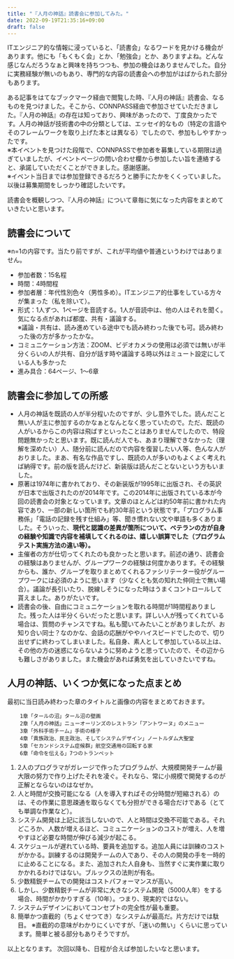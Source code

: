```yaml
---
title: "『人月の神話』読書会に参加してみた。"
date: 2022-09-19T21:35:16+09:00
draft: false
---
```

ITエンジニア的な情報に浸っていると、「読書会」なるワードを見かける機会があります。他にも「もくもく会」とか、「勉強会」とか、ありますよね。どんな感じなんだろうなぁと興味を持ちつつも、参加の機会はありませんでした。自分に実務経験が無いのもあり、専門的な内容の読書会への参加がはばかられた部分もあります。  

ある記事をはてなブックマーク経由で閲覧した時、『人月の神話』読書会、なるものを見つけました。そこから、CONNPASS経由で参加させていただきました。『人月の神話』の存在は知っており、興味があったので、丁度良かったです。人月の神話が技術書の中の分類としては、エッセイ的なもの（特定の言語やそのフレームワークを取り上げた本とは異なる）でしたので、参加もしやすかったです。  
※本イベントを見つけた段階で、CONNPASSで参加者を募集している期限は過ぎていましたが、イベントページの問い合わせ欄から参加したい旨を連絡すると、承諾していただくことができました。感謝感謝。  
※イベント当日までは参加登録できるだろうと勝手にたかをくくっていました。以後は募集期間をしっかり確認したいです。  

読書会を概観しつつ、『人月の神話』について章毎に気になった内容をまとめていきたいと思います。  

## 読書会について
※n=1の内容です。当たり前ですが、これが平均値や普通というわけではありません。
- 参加者数：15名程
- 時間：4時間程
- 参加者層：年代性別色々（男性多め）。ITエンジニア的仕事をしている方々が集まった（私を除いて）。
- 形式：1人ずつ、1ページを音読する。1人が音読中は、他の人はそれを聞く。気になる点があれば都度、共有・議論する。  
※議論・共有は、読み進めている途中でも読み終わった後でも可。読み終わった後の方が多かったかな。
- コミュニケーション方法：ZOOM、ビデオカメラの使用は必須では無いが半分くらいの人が共有、自分が話す時や議論する時以外はミュート設定にしている人も多かった
- 進み具合：64ページ、1～6章

## 読書会に参加しての所感
- 人月の神話を既読の人が半分程いたのですが、少し意外でした。読んだこと無い人が主に参加するのかなぁとなんとなく思っていたので。ただ、既読の人がいるからこの内容は飛ばすといったことはありませんでしたので、特段問題無かったと思います。既に読んだ人でも、あまり理解できなかった（理解を深めたい）人、随分前に読んだので内容を復習したい人等、色んな人がおりました。まあ、有名な作品ですし、既読の人が多いのもよくよく考えれば納得です。前の版を読んだけど、新装版は読んだことないという方もいました。
- 原著は1974年に書かれており、その新装版が1995年に出版され、その英訳が日本で出版されたのが2014年です。この2014年に出版されている本が今回の読書会の対象となっています。文章のほとんどは約50年前に書かれた内容であり、一部の新しい箇所でも約30年前という状態です。「プログラム事務係」「電話の記録を残す仕組み」等、聞き慣れない文や単語も多くありました。そういった、**現代と認識の差異が箇所について、ベテランの方が自身の経験や知識で内容を補填してくれるのは、嬉しい誤算でした（プログラムテスト実施方法の違い等）。**
- 主催者の方が仕切ってくれたのも良かったと思います。前述の通り、読書会の経験はありませんが、グループワークの経験は何度かあります。その経験からも、誰か、グループを取りまとめてくれるファシリテーター役がグループワークには必須のように思います（少なくとも気の知れた仲同士で無い場合）。議論が長引いたり、脱線しそうになった時はうまくコントロールして貰えました。ありがたいです。
- 読書会の後、自由にコミュニケーションを取れる時間が1時間程ありました。残った人は半分くらいだったと思います。詳しい人が残ってくれている場合は、質問のチャンスですね。私も聞いてみたいことがありましたが、お知り合い同士？なのかな、会話の応酬がややハイスピードでしたので、切り出せずに終わってしまいました。私自身、素人として参加している以上は、その他の方の迷惑にならないように努めようと思っていたので、その辺からも難しさがありました。また機会があれば勇気を出していきたいですね。

## 人月の神話、いくつか気になった点まとめ
最初に当日読み終わった章のタイトルと画像の内容をまとめておきます。
``` none
    1章「タールの沼」タール沼の壁画  
    2章「人月の神話」ニューオーリンズのレストラン「アントワーヌ」のメニュー  
    3章「外科手術チーム」手術の様子  
    4章「貴族政治、民主政治、そしてシステムデザイン」ノートルダム大聖堂  
    5章「セカンドシステム症候群」航空交通用の回転する家  
    6章「命令を伝える」7つのトランペット  
```
1. 2人のプログラマがガレージで作ったプログラムが、大規模開発チームが最大限の努力で作り上げたそれを凌ぐ。それなら、常に小規模で開発するのが正解とならないのはなぜか。
1. 人と時間が交換可能になる（人を導入すればその分時間が短縮される）のは、その作業に意思疎通を取らなくても分担ができる場合だけである（とても単調な作業など）。
1. システム開発は上記に該当しないので、人と時間は交換不可能である。それどころか、人数が増えるほど、コミュニケーションのコストが増え、人を増やすほど必要な時間が伸びる減少が起こる。
1. スケジュールが遅れている時、要員を追加する。追加人員には訓練のコストがかかる。訓練するのは開発チームの人であり、その人の開発の手を一時的に止めることになる。また、追加された人自身も、当然すぐに実作業に取りかかれるわけではない。ブルックスの法則が有名。
1. 少数精鋭チームでの開発はコストパフォーマンスが高い。
1. しかし、少数精鋭チームが非常に大きなシステム開発（5000人年）をする場合、時間がかかりすぎる（10年）。つまり、現実的ではない。
1. システムデザインにおいてコンセプトの完全性が最も重要。
1. 簡単かつ直截的（ちょくせつてき）なシステムが最高だ。片方だけでは駄目。
※直截的の意味がわかりにくいですが、「迷いの無い」くらいに思っています。簡単と被る部分もありそうですが。

以上となります。
次回以降も、日程が合えば参加したいなと思います。

